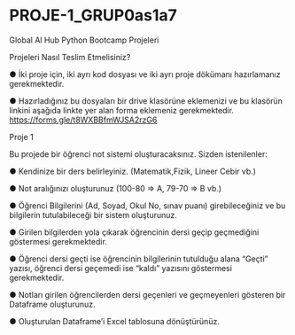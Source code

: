 # PROJE-1_GRUP0as1a7
Global Al Hub Python Bootcamp Projeleri


Projeleri Nasıl Teslim Etmelisiniz?

●	İki proje için, iki ayrı kod dosyası ve iki ayrı proje dökümanı hazırlamanız gerekmektedir.

●	Hazırladığınız bu dosyaları bir drive klasörüne eklemenizi ve bu klasörün linkini aşağıda linkte yer alan forma eklemeniz gerekmektedir. 
https://forms.gle/t8WXBBfmWJSA2rzG6


Proje 1

Bu projede bir öğrenci not sistemi oluşturacaksınız. Sizden istenilenler:

●	Kendinize bir ders belirleyiniz. (Matematik,Fizik, Lineer Cebir vb.)

●	Not aralığınızı oluşturunuz (100-80 ⇒ A, 79-70 ⇒ B vb.)

●	Öğrenci Bilgilerini (Ad, Soyad, Okul No, sınav puanı) girebileceğiniz ve bu bilgilerin tutulabileceği bir sistem oluşturunuz.

●	Girilen bilgilerden yola çıkarak öğrencinin dersi geçip geçmediğini göstermesi gerekmektedir.

●	Öğrenci dersi geçti ise öğrencinin bilgilerinin tutulduğu alana “Geçti” yazısı, öğrenci dersi geçemedi ise “kaldı” yazısını göstermesi gerekmektedir.

●	Notları girilen öğrencilerden dersi geçenleri ve geçmeyenleri gösteren bir Dataframe oluşturunuz. 

●	Oluşturulan Dataframe’i Excel tablosuna dönüştürünüz.
